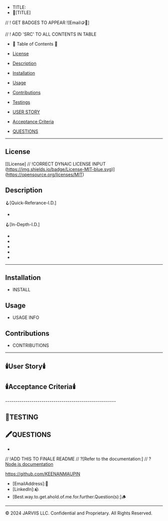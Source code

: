 - TITLE:
- 👑[TITLE]

// ! GET BADGES TO APPEAR
![Email🪙💸]

// ! ADD 'SRC' TO ALL CONTENTS IN TABLE

- 🧭 Table of Contents 🧭 

- [License](#license)

- [Description](#description)

- [Installation](#installation)

- [Usage](#usage)

- [Contributions](#contributions)

- [Testings](#testings)

- [USER STORY](#user-story)

- [Acceptance Criteria](#acceptance-criteria)

- [QUESTIONS](#questions)



-------------------------------------------------------
## License

[[License]
// !CORRECT DYNAIC LICENSE INPUT
(https://img.shields.io/badge/License-MIT-blue.svg)]
(https://opensource.org/licenses/MIT)

## Description

🪝[Quick-Referance-I.D.]
- <SHORT HAND DISCRIPT>

🪝[In-Depth-I.D.]
- <MOTIVATION >
- <BUILT WHYYY>
- <PROBLMES SOLVEDDDD>
- <LEARNEDDDD> 
- <STANDSSS OUT>

-------------------------------------------------------
## Installation
- INSTALL
## Usage
- USAGE INFO
## Contributions
- CONTRIBUTIONS
-------------------------------------------------------
## 🕯️User Story🕯️
<USER STORYYYYY>

## 🕯️Acceptance Criteria🕯️
<ACCEPTTTTT>
-------------------------------------------------------

## 🧪TESTING
<TESTING >

## 🖍️QUESTIONS
- [GitHub]:<KEENANMAUPIN>

// !ADD THIS TO FINALE README
// ?[Refer to the documentation:]
// ?[Node.js documentation](https://nodejs.org/en/docs/)


https://github.com/KEENANMAUPIN

- [EmailAddress]:<EMAIL>🍄
- [LinkedIn]:<LINKED>🪨
- [Best.way.to.get.ahold.of.me.for.further.Question(s):]<Email>🪵

---
© 2024 JARVIIS LLC. Confidential and Proprietary. All Rights Reserved.